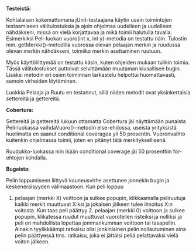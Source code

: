 **Testeistä:**

Kohtalaisen kokemattomana jUnit-testaajana käytin usein toimintojen testaamiseen välitulostuksia ja ajoin ohjelmaa
uudelleen ja uudelleen nähdäkseni, missä on vielä korjattavaa ja mikä toimii halutulla tavalla. Esimerkiksi Peli-luokan 
vuoro(int x, int y)-metodia on testattu näin. Tulostin mm. getMerkki()-metodilla vuorossa olevan pelaajan merkin ja ruudussa olevan merkin nähdäkseni, toimiiko merkin asettaminen ruutuun.

Myös käyttöliittymää on testattu käsin, kuten ohjeiden mukaan tulikin toimia. Tässä välitulostukset auttoivat selvittämään muutaman kiusallisen bugin. Lisäksi metodin eri osien toiminnan tarkastelu helpottui huomattavasti, samoin virheiden löytäminen.

Luokkia Pelaaja ja Ruutu en testannut, sillä niiden metodit ovat yksinkertaisia settereitä ja gettereitä.

**Cobertura:**

Settereitä ja gettereitä lukuun ottamatta Cobertura jäi näyttämään punaista Peli-luokassa vaihdaVuoro()-metodin else-ehdossa, useista yrityksistä huolimatta en saanut conditional coveragea yli 50 prosentin. Vuoronvaihto kuitenkin ohjelmassa toimii, joten en pitänyt tätä merkityksellisenä.

Ruudukko-luokassa niin ikään conditional coverage jäi 50 prosenttiin for-ehtojen kohdalla.

**Bugeista:**

Pelin loppumiseen liittyvä kauneusvirhe asettunee jonnekin bugin ja keskeneräisyyden välimaastoon. Kun peli loppuu
1. pelaajan (merkki X) voittoon ja sulkee popupin, klikkaamalla peliruutuja kaikki merkit muuttuvat X:ksi ja jokaisen 
jälkeen tulee ilmoitus X:n voitosta. Kun taas peli päättyy 2. pelaajan (merkki 0) voittoon ja sulkee popupin, klikatessa
ruudut muuttuvat vuorotellen risteiksi ja nolliksi ja peli on mahdollista lopettaa jommankumman voittoon tai tasapeliin.
Ainakin tyylikkäämpi ratkaisu olisi jonkinlainen pelin nollautuminen aina pelin päättyessä tms. ratkaisu, joka ei jättäisi peliä pelattavaksi vielä voiton jälkeen.
